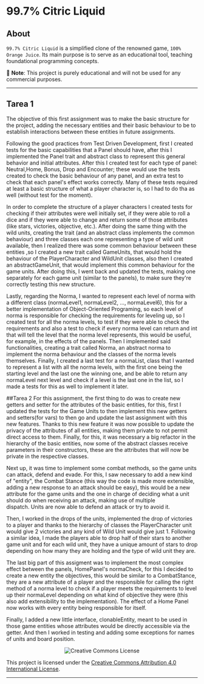# 99.7% Citric Liquid

## About

`99.7% Citric Liquid` is a simplified clone of the renowned game, `100% Orange Juice`. Its main
purpose is to serve as an educational tool, teaching foundational programming concepts.

📢 **Note**: This project is purely educational and will not be used for any commercial purposes.

---

## Tarea 1
The objective of this first assignment was to make the basic structure for the project, adding the necessary entities and their basic behaviour to be 
to establish interactions between these entities in future assignments.

Following the good practices from Test Driven Development, first I created tests for the basic capabilities that a Panel should have, after this I implemented the Panel trait and
abstract class to represent this general behavior and initial attributes. After this I created test for each type of panel: Neutral,Home, Bonus, Drop and Encounter; these would use the tests created to check the basic
behaviour of any panel, and an extra test to check that each panel's effect works correctly. Many of these tests required at least a basic structure of what a player character 
is, so I had to do tha as well (without test for the moment).

In order to complete the structure of a player characters I created tests for checking if their attributes were well initially set, if they were able to roll a dice and if they were able to change and return some of those attributes 
(like stars, victories, objective, etc.). After doing the same thing with 
the wild units, creating the trait (and an abstract class implements the common behaviour) and three classes each one representing a type of wild unit available, then I realized there was some common behaviour
between these entities ,so I created a new trait called GameUnits, that would hold the behaviour of the PlayerCharacter and WildUnit classes, also then I
created an abstractGameUnit, that would implement this common behaviour for the game units. After doing this, I went back and updated the tests, making one separately for each game unit (similar to the 
panels), to make sure they're correctly testing this new structure.

Lastly, regarding the Norma, I wanted to represent each level of norma with a different class (normaLevel1, normaLevel2, ..., normaLevel6), this for a better implementation
of Object-Oriented Programing, so each level of norma is responsible for checking the requirements for leveling up, so I created test for all the norma levels, to test if they were
able to check the requirements and also a test to check if every norma level can return and int that will tell the level that the norma level represents, this would
be useful, for example, in the effects of the panels. Then I implemented said functionalities, creating a trait called Norma, an abstract norma to implement the norma behaviour
and the classes of the norma levels themselves. Finally, I created a last test for a normaList, class that I wanted to represent a list with all the norma levels, with the
first one being the starting level and the last one the winning one, and
be able to return any normaLevel next level and check if a level is the last one in the list, so I made a tests for this as well to implement it later.

##Tarea 2
For this assignment, the first thing to do was to create new getters and setter for the attributes of the basic entities, for this, first I updated the tests for the Game Units
to then implement this new getters and setters(for vars) to then go and update the last assignment with this new features. Thanks to this new feature it was now possible to 
update the privacy of the attributes of all entities, making them private to not permit direct access to them. Finally, for this, it was necessary a big 
refactor in the hierarchy of the basic entities, now some of the abstract classes receive parameters in their constructors, these are the attributes that will now be
private in the respective classes.

Next up, it was time to implement some combat methods, so the game units can attack, defend and evade. For this, I saw necessary to add a new kind of "entity", the
Combat Stance (this way the code is made more extensible, adding a new response to an attack should be easy), this would be a new attribute for the game units and the one in charge of deciding what a unit should do when receiving an attack, making use of multiple  
dispatch. Units are now able to defend an attack or try to avoid it.

Then, I worked in the drops of the units, implemented the drop of victories to a player and thanks to the hierarchy of classes the PlayerCharacter unit would 
give 2 victories and any kind of Wild Unit would give just 1. Following a similar idea, I made the players able to drop half of their stars to another game unit 
and for each wild unit, they have a unique amount of stars to drop depending on how many they are holding and the type of wild unit they are.

The last big part of this assigment was to implement the most complex effect between the panels, HomePanel's normaCheck, for this I decided to create a new entity 
the objectives, this would be similar to a CombatStance, they are a new attribute of a player and the responsible for calling the right method of a norma level to 
check if a player meets the requirements to level up their normaLevel depending on what kind of objective they were (this also add extensibility to the implementation). 
The effect of a Home Panel now works with every entity being responsible for itself.

Finally, I added a new little interface, clonableEntity, meant to be used in those game entities whose attributes would be directly accessible via the getter. And then I 
worked in testing and adding some exceptions for names of units and board position.



<div style="text-align:center;">
    <img src="https://i.creativecommons.org/l/by/4.0/88x31.png" alt="Creative Commons License">
</div>

This project is licensed under the [Creative Commons Attribution 4.0 International License](http://creativecommons.org/licenses/by/4.0/).

---